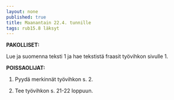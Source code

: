 ```yaml
---
layout: none
published: true
title: Maanantain 22.4. tunnille
tags: rub15.8 läksyt
---
```

**PAKOLLISET:**

Lue ja suomenna teksti 1 ja hae tekstistä fraasit työvihkon sivulle 1. 

**POISSAOLIJAT:**

1. Pyydä merkinnät työvihkon s. 2.

2. Tee työvihkon s. 21-22 loppuun.